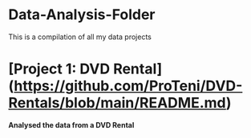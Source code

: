# Data-Analysis-Folder
This is a compilation of all my data projects

# [Project 1: DVD Rental] (https://github.com/ProTeni/DVD-Rentals/blob/main/README.md)
**Analysed the data from a DVD Rental**
